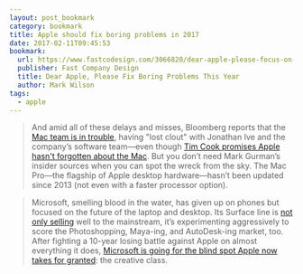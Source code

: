 ```yaml
---
layout: post_bookmark
category: bookmark
title: Apple should fix boring problems in 2017
date: 2017-02-11T09:45:53
bookmark:
  url: https://www.fastcodesign.com/3066820/dear-apple-please-focus-on-boring-problems-this-year
  publisher: Fast Company Design
  title: Dear Apple, Please Fix Boring Problems This Year
  author: Mark Wilson
tags:
  - apple
---
```


> And amid all of these delays and misses, Bloomberg reports that the [Mac team is in trouble](https://www.bloomberg.com/news/articles/2016-12-20/how-apple-alienated-mac-loyalists), having "lost clout" with Jonathan Ive and the company’s software team—even though [Tim Cook promises Apple hasn't forgotten about the Mac](https://9to5mac.com/2016/12/19/tim-cook-talks-future-of-mac-desktop-lineup/). But you don’t need Mark Gurman’s insider sources when you can spot the wreck from the sky. The Mac Pro—the flagship of Apple desktop hardware—hasn’t been updated since 2013 (not even with a faster processor option). 

> Microsoft, smelling blood in the water, has given up on phones but focused on the future of the laptop and desktop. Its Surface line is [not only selling](http://www.theverge.com/2016/10/20/13352022/microsoft-q1-2017-earnings "Microsoft First Quarter Earnings") well to the mainstream, it’s experimenting aggressively to score the Photoshopping, Maya-ing, and AutoDesk-ing market, too. After fighting a 10-year losing battle against Apple on almost everything it does, [Microsoft is going for the blind spot Apple now takes for granted](https://www.fastcompany.com/3064893/the-surface-studio-story-how-microsoft-reimagined-the-desktop-pc-for-creativity "How the Surface Studio Reimagined the Desktop PC for Creativity"): the creative class.


